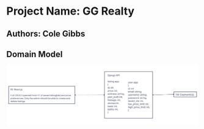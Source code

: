 # Project Name: GG Realty

## Authors: Cole Gibbs

## Domain Model

![Domain Model](./images/GGR-django-domain-model.png)
